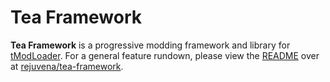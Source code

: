 # Tea Framework

**Tea Framework** is a progressive modding framework and library for [tModLoader](https://github.com/tModLoader/tModLoader). For a general feature rundown, please view the [README](https://github.com/rejuvena/tea-framework#readme) over at [rejuvena/tea-framework](https://github.com/rejuvena/tea-framework).
